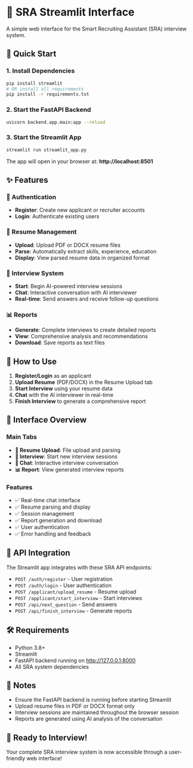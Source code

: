 # 🤖 SRA Streamlit Interface

A simple web interface for the Smart Recruiting Assistant (SRA) interview system.

## 🚀 Quick Start

### 1. Install Dependencies
```bash
pip install streamlit
# OR install all requirements
pip install -r requirements.txt
```

### 2. Start the FastAPI Backend
```bash
uvicorn backend.app.main:app --reload
```

### 3. Start the Streamlit App
```bash
streamlit run streamlit_app.py
```

The app will open in your browser at: **http://localhost:8501**

## ✨ Features

### 🔐 Authentication
- **Register**: Create new applicant or recruiter accounts
- **Login**: Authenticate existing users

### 📄 Resume Management
- **Upload**: Upload PDF or DOCX resume files
- **Parse**: Automatically extract skills, experience, education
- **Display**: View parsed resume data in organized format

### 🎤 Interview System
- **Start**: Begin AI-powered interview sessions
- **Chat**: Interactive conversation with AI interviewer
- **Real-time**: Send answers and receive follow-up questions

### 📊 Reports
- **Generate**: Complete interviews to create detailed reports
- **View**: Comprehensive analysis and recommendations
- **Download**: Save reports as text files

## 🎯 How to Use

1. **Register/Login** as an applicant
2. **Upload Resume** (PDF/DOCX) in the Resume Upload tab
3. **Start Interview** using your resume data
4. **Chat** with the AI interviewer in real-time
5. **Finish Interview** to generate a comprehensive report

## 📱 Interface Overview

### Main Tabs
- **📄 Resume Upload**: File upload and parsing
- **🎤 Interview**: Start new interview sessions
- **💬 Chat**: Interactive interview conversation
- **📊 Report**: View generated interview reports

### Features
- ✅ Real-time chat interface
- ✅ Resume parsing and display
- ✅ Session management
- ✅ Report generation and download
- ✅ User authentication
- ✅ Error handling and feedback

## 🔧 API Integration

The Streamlit app integrates with these SRA API endpoints:
- `POST /auth/register` - User registration
- `POST /auth/login` - User authentication
- `POST /applicant/upload_resume` - Resume upload
- `POST /applicant/start_interview` - Start interviews
- `POST /api/next_question` - Send answers
- `POST /api/finish_interview` - Generate reports

## 🛠️ Requirements

- Python 3.8+
- Streamlit
- FastAPI backend running on http://127.0.0.1:8000
- All SRA system dependencies

## 📝 Notes

- Ensure the FastAPI backend is running before starting Streamlit
- Upload resume files in PDF or DOCX format only
- Interview sessions are maintained throughout the browser session
- Reports are generated using AI analysis of the conversation

## 🎉 Ready to Interview!

Your complete SRA interview system is now accessible through a user-friendly web interface!